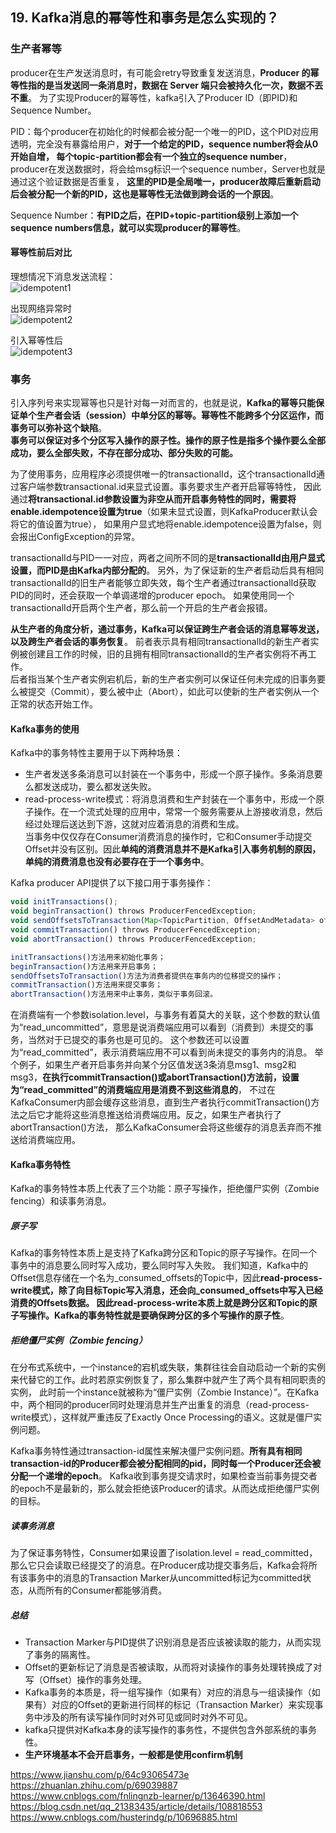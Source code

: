 ## 19. Kafka消息的幂等性和事务是怎么实现的？
### 生产者幂等
producer在生产发送消息时，有可能会retry导致重复发送消息，**Producer 的幂等性指的是当发送同一条消息时，数据在 Server 端只会被持久化一次，数据不丟不重**。
为了实现Producer的幂等性，kafka引入了Producer ID（即PID)和Sequence Number。

PID：每个producer在初始化的时候都会被分配一个唯一的PID，这个PID对应用透明，完全没有暴露给用户，**对于一个给定的PID，sequence number将会从0开始自增，
每个topic-partition都会有一个独立的sequence number**，producer在发送数据时，将会给msg标识一个sequence number，Server也就是通过这个验证数据是否重复，
**这里的PID是全局唯一，producer故障后重新启动后会被分配一个新的PID，这也是幂等性无法做到跨会话的一个原因**。

Sequence Number：**有PID之后，在PID+topic-partition级别上添加一个sequence numbers信息，就可以实现producer的幂等性**。

#### 幂等性前后对比
理想情况下消息发送流程：  
![idempotent1](https://img-blog.csdnimg.cn/20200926224058515.png?x-oss-process=image/watermark,type_ZmFuZ3poZW5naGVpdGk,shadow_10,text_aHR0cHM6Ly9ibG9nLmNzZG4ubmV0L3FxXzIxMzgzNDM1,size_16,color_FFFFFF,t_70#pic_center)  

出现网络异常时  
![idempotent2](https://pic3.zhimg.com/80/v2-98a0483aaed887d85aabb2bbba5f8816_720w.jpg)  

引入幂等性后  
![idempotent3](https://pic1.zhimg.com/80/v2-972919d67d896eb730ff04e81f6e69e0_720w.jpg)  

### 事务
引入序列号来实现幂等也只是针对每一对而言的，也就是说，**Kafka的幂等只能保证单个生产者会话（session）中单分区的幂等。幂等性不能跨多个分区运作，而事务可以弥补这个缺陷**。  	
**事务可以保证对多个分区写入操作的原子性。操作的原子性是指多个操作要么全部成功，要么全部失败，不存在部分成功、部分失败的可能。**
	
为了使用事务，应用程序必须提供唯一的transactionalId，这个transactionalId通过客户端参数transactional.id来显式设置。事务要求生产者开启幂等特性，
因此通过**将transactional.id参数设置为非空从而开启事务特性的同时，需要将enable.idempotence设置为true**（如果未显式设置，则KafkaProducer默认会将它的值设置为true），
如果用户显式地将enable.idempotence设置为false，则会报出ConfigException的异常。

transactionalId与PID一一对应，两者之间所不同的是**transactionalId由用户显式设置，而PID是由Kafka内部分配的**。
另外，为了保证新的生产者启动后具有相同transactionalId的旧生产者能够立即失效，每个生产者通过transactionalId获取PID的同时，还会获取一个单调递增的producer epoch。
如果使用同一个transactionalId开启两个生产者，那么前一个开启的生产者会报错。

**从生产者的角度分析，通过事务，Kafka可以保证跨生产者会话的消息幂等发送，以及跨生产者会话的事务恢复**。
前者表示具有相同transactionalId的新生产者实例被创建且工作的时候，旧的且拥有相同transactionalId的生产者实例将不再工作。  
后者指当某个生产者实例宕机后，新的生产者实例可以保证任何未完成的旧事务要么被提交（Commit），要么被中止（Abort），如此可以使新的生产者实例从一个正常的状态开始工作。
 
	
#### Kafka事务的使用
Kafka中的事务特性主要用于以下两种场景：  
* 生产者发送多条消息可以封装在一个事务中，形成一个原子操作。多条消息要么都发送成功，要么都发送失败。
* read-process-write模式：将消息消费和生产封装在一个事务中，形成一个原子操作。在一个流式处理的应用中，常常一个服务需要从上游接收消息，然后经过处理后送达到下游，这就对应着消息的消费和生成。  
当事务中仅仅存在Consumer消费消息的操作时，它和Consumer手动提交Offset并没有区别。因此**单纯的消费消息并不是Kafka引入事务机制的原因，单纯的消费消息也没有必要存在于一个事务中**。

Kafka producer API提供了以下接口用于事务操作：
````javascript
void initTransactions();
void beginTransaction() throws ProducerFencedException;
void sendOffsetsToTransaction(Map<TopicPartition, OffsetAndMetadata> offsets, String consumerGroupId) throws ProducerFencedException;
void commitTransaction() throws ProducerFencedException;
void abortTransaction() throws ProducerFencedException;

initTransactions()方法用来初始化事务；
beginTransaction()方法用来开启事务；
sendOffsetsToTransaction()方法为消费者提供在事务内的位移提交的操作；
commitTransaction()方法用来提交事务；
abortTransaction()方法用来中止事务，类似于事务回滚。
````
在消费端有一个参数isolation.level，与事务有着莫大的关联，这个参数的默认值为“read_uncommitted”，意思是说消费端应用可以看到（消费到）未提交的事务，当然对于已提交的事务也是可见的。
这个参数还可以设置为“read_committed”，表示消费端应用不可以看到尚未提交的事务内的消息。
举个例子，如果生产者开启事务并向某个分区值发送3条消息msg1、msg2和msg3，**在执行commitTransaction()或abortTransaction()方法前，设置为“read_committed”的消费端应用是消费不到这些消息的**，
不过在KafkaConsumer内部会缓存这些消息，直到生产者执行commitTransaction()方法之后它才能将这些消息推送给消费端应用。反之，如果生产者执行了abortTransaction()方法，
那么KafkaConsumer会将这些缓存的消息丢弃而不推送给消费端应用。

#### Kafka事务特性
Kafka的事务特性本质上代表了三个功能：原子写操作，拒绝僵尸实例（Zombie fencing）和读事务消息。
##### 原子写
Kafka的事务特性本质上是支持了Kafka跨分区和Topic的原子写操作。在同一个事务中的消息要么同时写入成功，要么同时写入失败。
我们知道，Kafka中的Offset信息存储在一个名为_consumed_offsets的Topic中，因此**read-process-write模式，除了向目标Topic写入消息，还会向_consumed_offsets中写入已经消费的Offsets数据。
因此read-process-write本质上就是跨分区和Topic的原子写操作。Kafka的事务特性就是要确保跨分区的多个写操作的原子性**。

##### 拒绝僵尸实例（Zombie fencing）
在分布式系统中，一个instance的宕机或失联，集群往往会自动启动一个新的实例来代替它的工作。此时若原实例恢复了，那么集群中就产生了两个具有相同职责的实例，
此时前一个instance就被称为“僵尸实例（Zombie Instance）”。在Kafka中，两个相同的producer同时处理消息并生产出重复的消息（read-process-write模式），这样就严重违反了Exactly Once Processing的语义。这就是僵尸实例问题。

Kafka事务特性通过transaction-id属性来解决僵尸实例问题。**所有具有相同transaction-id的Producer都会被分配相同的pid，同时每一个Producer还会被分配一个递增的epoch**。
Kafka收到事务提交请求时，如果检查当前事务提交者的epoch不是最新的，那么就会拒绝该Producer的请求。从而达成拒绝僵尸实例的目标。

##### 读事务消息
为了保证事务特性，Consumer如果设置了isolation.level = read_committed，那么它只会读取已经提交了的消息。在Producer成功提交事务后，Kafka会将所有该事务中的消息的Transaction Marker从uncommitted标记为committed状态，从而所有的Consumer都能够消费。

##### 总结
* Transaction Marker与PID提供了识别消息是否应该被读取的能力，从而实现了事务的隔离性。
* Offset的更新标记了消息是否被读取，从而将对读操作的事务处理转换成了对写（Offset）操作的事务处理。
* Kafka事务的本质是，将一组写操作（如果有）对应的消息与一组读操作（如果有）对应的Offset的更新进行同样的标记（Transaction Marker）来实现事务中涉及的所有读写操作同时对外可见或同时对外不可见。
* kafka只提供对Kafka本身的读写操作的事务性，不提供包含外部系统的事务性。
* **生产环境基本不会开启事务，一般都是使用confirm机制**

https://www.jianshu.com/p/64c93065473e  
https://zhuanlan.zhihu.com/p/69039887  
https://www.cnblogs.com/fnlingnzb-learner/p/13646390.html  
https://blog.csdn.net/qq_21383435/article/details/108818553  
<https://www.cnblogs.com/husterindg/p/10696885.html>  
